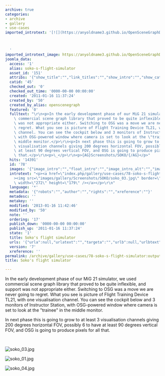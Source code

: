 ```yaml
---
archive: true
categories:
- archive
- gallery
- use-cases
imported_introtext: '[![](https://anyoldname3.github.io/OpenSceneGraphDotComBackup/OpenSceneGraph/www.openscenegraph.com/images/gallery/Screenshots/SOKO/soko_03.jpg)](https://anyoldname3.github.io/OpenSceneGraphDotComBackup/OpenSceneGraph/www.openscenegraph.com/index.php/gallery/use-cases/78-soko-s-flight-simulator.html)



  '
imported_introtext_image: https://anyoldname3.github.io/OpenSceneGraphDotComBackup/OpenSceneGraph/www.openscenegraph.com/images/gallery/Screenshots/SOKO/soko_03.jpg
joomla_data:
  access: '1'
  alias: soko-s-flight-simulator
  asset_id: '151'
  attribs: '{"show_title":"","link_titles":"","show_intro":"","show_category":"","link_category":"","show_parent_category":"","link_parent_category":"","show_author":"","link_author":"","show_create_date":"","show_modify_date":"","show_publish_date":"","show_item_navigation":"","show_icons":"","show_print_icon":"","show_email_icon":"","show_vote":"","show_hits":"","show_noauth":"","urls_position":"","alternative_readmore":"","article_layout":"","show_publishing_options":"","show_article_options":"","show_urls_images_backend":"","show_urls_images_frontend":""}'
  catid: '45'
  checked_out: '0'
  checked_out_time: '0000-00-00 00:00:00'
  created: '2011-01-16 11:37:24'
  created_by: '50'
  created_by_alias: openscenegraph
  featured: '0'
  fulltext: "\r\n<p>In the early development phase of our MiG 21 simulator, we used\
    \ commercial scene graph library that proved to be quite inflexible, and support\
    \ was not appropriate either. Switching to OSG was a move we are never going to\
    \ regret. What you see is picture of Flight Training Device TL21, with one visualisation\
    \ channel. You can see the cockpit below and 3 monitors of Instructor Station,\
    \ with OSG-powered window where camera is set to look at the \"trainee\" in the\
    \ middle monitor.</p>\r\n<p>In next phase this is going to grow to at least 3\
    \ visualisation channels giving 200 degrees horizontal FOV, possibly 6 to have\
    \ at least 90 degrees vertical FOV, and OSG is going to produce pixels for all\
    \ that.</p>\r\n<p>\_</p>\r\n<p>{AG}Screenshots/SOKO/{/AG}</p>"
  hits: '14391'
  id: '78'
  images: '{"image_intro":"","float_intro":"","image_intro_alt":"","image_intro_caption":"","image_fulltext":"","float_fulltext":"","image_fulltext_alt":"","image_fulltext_caption":""}'
  introtext: "<p><a href=\"index.php/gallery/use-cases/78-soko-s-flight-simulator\"\
    ><img src=\"images/gallery/Screenshots/SOKO/soko_03.jpg\" border=\"0\" alt=\"\"\
    \ width=\"272\" height=\"179\" /></a></p>\r\n"
  language: '*'
  metadata: '{"robots":"","author":"","rights":"","xreference":""}'
  metadesc: ''
  metakey: ''
  modified: '2013-01-16 11:42:46'
  modified_by: '50'
  note: ''
  ordering: '17'
  publish_down: '0000-00-00 00:00:00'
  publish_up: '2011-01-16 11:37:24'
  state: '1'
  title: Soko's flight simulator
  urls: '{"urla":null,"urlatext":"","targeta":"","urlb":null,"urlbtext":"","targetb":"","urlc":null,"urlctext":"","targetc":""}'
  version: '7'
  xreference: ''
permalink: /archive/gallery/use-cases/78-soko-s-flight-simulator:output_ext
title: Soko's flight simulator

---
```

In the early development phase of our MiG 21 simulator, we used commercial scene graph library that proved to be quite inflexible, and support was not appropriate either. Switching to OSG was a move we are never going to regret. What you see is picture of Flight Training Device TL21, with one visualisation channel. You can see the cockpit below and 3 monitors of Instructor Station, with OSG-powered window where camera is set to look at the "trainee" in the middle monitor.


In next phase this is going to grow to at least 3 visualisation channels giving 200 degrees horizontal FOV, possibly 6 to have at least 90 degrees vertical FOV, and OSG is going to produce pixels for all that.


 




![soko_03.jpg](https://anyoldname3.github.io/OpenSceneGraphDotComBackup/OpenSceneGraph/www.openscenegraph.com/images/gallery/Screenshots/SOKO/soko_03.jpg)

![soko_01.jpg](https://anyoldname3.github.io/OpenSceneGraphDotComBackup/OpenSceneGraph/www.openscenegraph.com/images/gallery/Screenshots/SOKO/soko_01.jpg)

![soko_04.jpg](https://anyoldname3.github.io/OpenSceneGraphDotComBackup/OpenSceneGraph/www.openscenegraph.com/images/gallery/Screenshots/SOKO/soko_04.jpg)




